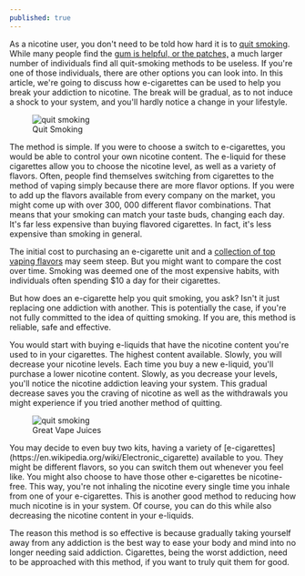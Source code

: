 ```yaml
---
published: true
---
```

As a nicotine user, you don't need to be told how hard it is to [quit smoking](https://www.cancer.org/healthy/stay-away-from-tobacco/guide-quitting-smoking.html). While many people find the [gum is helpful, or the patches,](http://www.webmd.com/smoking-cessation/features/quit-smoking-drug-nicotine-patches-gums) a much larger number of individuals find all quit-smoking methods to be useless. If you're one of those individuals, there are other options you can look into. In this article, we're going to discuss how e-cigarettes can be used to help you break your addiction to nicotine. The break will be gradual, as to not induce a shock to your system, and you'll hardly notice a change in your lifestyle.
<figure>
	<img src="{{ site.baseurl }}/assets/07940637abf377c63370b80c800b51e8.jpg" alt="quit smoking">
	<figcaption>
		Quit Smoking
	</figcaption>
</figure>
The method is simple. If you were to choose a switch to e-cigarettes, you would be able to control your own nicotine content. The e-liquid for these cigarettes allow you to choose the nicotine level, as well as a variety of flavors. Often, people find themselves switching from cigarettes to the method of vaping simply because there are more flavor options. If you were to add up the flavors available from every company on the market, you might come up with over 300, 000 different flavor combinations. That means that your smoking can match your taste buds, changing each day. It's far less expensive than buying flavored cigarettes. In fact, it's less expensive than smoking in general.

The initial cost to purchasing an e-cigarette unit and a [collection of top vaping flavors](http://www.bestejuiceflavors.net) may seem steep. But you might want to compare the cost over time. Smoking was deemed one of the most expensive habits, with individuals often spending $10 a day for their cigarettes.

But how does an e-cigarette help you quit smoking, you ask? Isn't it just replacing one addiction with another. This is potentially the case, if you're not fully committed to the idea of quitting smoking. If you are, this method is reliable, safe and effective.

You would start with buying e-liquids that have the nicotine content you're used to in your cigarettes. The highest content available. Slowly, you will decrease your nicotine levels. Each time you buy a new e-liquid, you'll purchase a lower nicotine content. Slowly, as you decrease your levels, you'll notice the nicotine addiction leaving your system. This gradual decrease saves you the craving of nicotine as well as the withdrawals you might experience if you tried another method of quitting.
<figure>
	<img src="{{ site.baseurl }}/assets/ejuice.jpg" alt="quit smoking">
	<figcaption>
		Great Vape Juices
	</figcaption>
</figure>
You may decide to even buy two kits, having a variety of [e-cigarettes](https://en.wikipedia.org/wiki/Electronic_cigarette) available to you. They might be different flavors, so you can switch them out whenever you feel like. You might also choose to have those other e-cigarettes be nicotine-free. This way, you're not inhaling the nicotine every single time you inhale from one of your e-cigarettes. This is another good method to reducing how much nicotine is in your system. Of course, you can do this while also decreasing the nicotine content in your e-liquids.

The reason this method is so effective is because gradually taking yourself away from any addiction is the best way to ease your body and mind into no longer needing said addiction. Cigarettes, being the worst addiction, need to be approached with this method, if you want to truly quit them for good.
